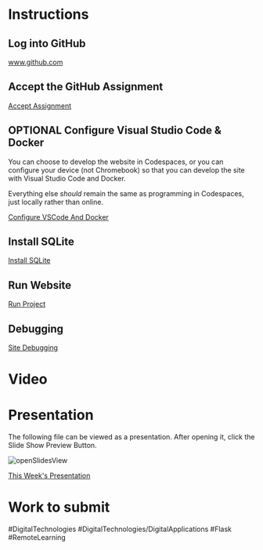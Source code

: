 # Instructions

## Log into GitHub
www.github.com

## Accept the GitHub Assignment
[Accept Assignment](/WebDev/_shared/Projects/ANH/acceptAssignment.md)

## OPTIONAL Configure Visual Studio Code & Docker
You can choose to develop the website in Codespaces, or you can configure your device (not Chromebook) so that you can develop the site with Visual Studio Code and Docker. 

Everything else *should* remain the same as programming in Codespaces, just locally rather than online.

[Configure VSCode And Docker](/WebDev/_shared/Projects/ANH/configureVSCodeAndDocker.md)

## Install SQLite
[Install SQLite](/WebDev/_shared/Projects/ANH/installSQLite.md)


## Run Website
[Run Project](/WebDev/_shared/Projects/ANH/runProject.md)


## Debugging
[Site Debugging](/WebDev/_shared/Projects/ANH/siteDebugging.md)

# Video


# Presentation

The following file can be viewed as a presentation. After opening it, click the Slide Show Preview Button.

![openSlidesView](_topics/_images/openSlidesView.png)

[This Week's Presentation](_topics/_presentations/presentationWeek01.md)



# Work to submit

#DigitalTechnologies #DigitalTechnologies/DigitalApplications #Flask #RemoteLearning

